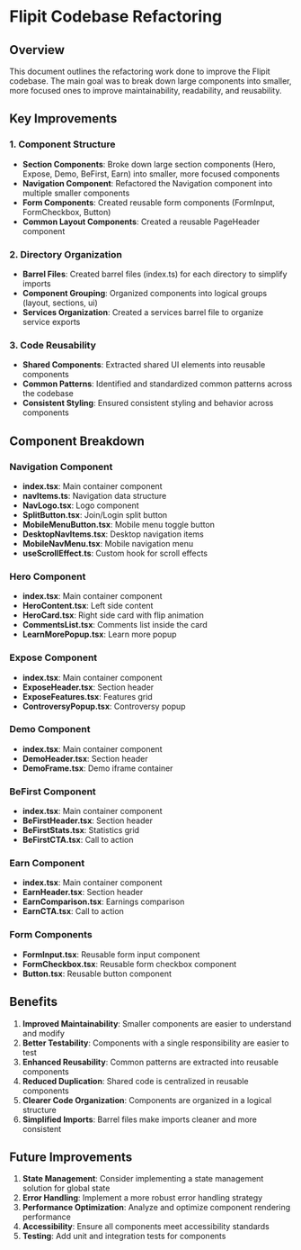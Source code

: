 # Flipit Codebase Refactoring

## Overview

This document outlines the refactoring work done to improve the Flipit codebase. The main goal was to break down large components into smaller, more focused ones to improve maintainability, readability, and reusability.

## Key Improvements

### 1. Component Structure

- **Section Components**: Broke down large section components (Hero, Expose, Demo, BeFirst, Earn) into smaller, more focused components
- **Navigation Component**: Refactored the Navigation component into multiple smaller components
- **Form Components**: Created reusable form components (FormInput, FormCheckbox, Button)
- **Common Layout Components**: Created a reusable PageHeader component

### 2. Directory Organization

- **Barrel Files**: Created barrel files (index.ts) for each directory to simplify imports
- **Component Grouping**: Organized components into logical groups (layout, sections, ui)
- **Services Organization**: Created a services barrel file to organize service exports

### 3. Code Reusability

- **Shared Components**: Extracted shared UI elements into reusable components
- **Common Patterns**: Identified and standardized common patterns across the codebase
- **Consistent Styling**: Ensured consistent styling and behavior across components

## Component Breakdown

### Navigation Component

- **index.tsx**: Main container component
- **navItems.ts**: Navigation data structure
- **NavLogo.tsx**: Logo component
- **SplitButton.tsx**: Join/Login split button
- **MobileMenuButton.tsx**: Mobile menu toggle button
- **DesktopNavItems.tsx**: Desktop navigation items
- **MobileNavMenu.tsx**: Mobile navigation menu
- **useScrollEffect.ts**: Custom hook for scroll effects

### Hero Component

- **index.tsx**: Main container component
- **HeroContent.tsx**: Left side content
- **HeroCard.tsx**: Right side card with flip animation
- **CommentsList.tsx**: Comments list inside the card
- **LearnMorePopup.tsx**: Learn more popup

### Expose Component

- **index.tsx**: Main container component
- **ExposeHeader.tsx**: Section header
- **ExposeFeatures.tsx**: Features grid
- **ControversyPopup.tsx**: Controversy popup

### Demo Component

- **index.tsx**: Main container component
- **DemoHeader.tsx**: Section header
- **DemoFrame.tsx**: Demo iframe container

### BeFirst Component

- **index.tsx**: Main container component
- **BeFirstHeader.tsx**: Section header
- **BeFirstStats.tsx**: Statistics grid
- **BeFirstCTA.tsx**: Call to action

### Earn Component

- **index.tsx**: Main container component
- **EarnHeader.tsx**: Section header
- **EarnComparison.tsx**: Earnings comparison
- **EarnCTA.tsx**: Call to action

### Form Components

- **FormInput.tsx**: Reusable form input component
- **FormCheckbox.tsx**: Reusable form checkbox component
- **Button.tsx**: Reusable button component

## Benefits

1. **Improved Maintainability**: Smaller components are easier to understand and modify
2. **Better Testability**: Components with a single responsibility are easier to test
3. **Enhanced Reusability**: Common patterns are extracted into reusable components
4. **Reduced Duplication**: Shared code is centralized in reusable components
5. **Clearer Code Organization**: Components are organized in a logical structure
6. **Simplified Imports**: Barrel files make imports cleaner and more consistent

## Future Improvements

1. **State Management**: Consider implementing a state management solution for global state
2. **Error Handling**: Implement a more robust error handling strategy
3. **Performance Optimization**: Analyze and optimize component rendering performance
4. **Accessibility**: Ensure all components meet accessibility standards
5. **Testing**: Add unit and integration tests for components